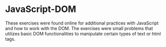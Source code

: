 # JavaScript-DOM
These exercises were found online for additional practices with JavaScript and how to work with the DOM. 
The exercises were small problems that utilizes basic DOM functionalities to manipulate certain types of text or html tags.

